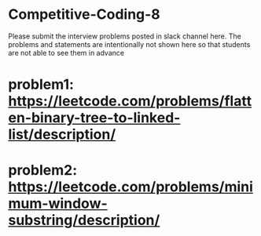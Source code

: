 # Competitive-Coding-8

Please submit the interview problems posted in slack channel here. The problems and statements are intentionally not shown here so that students are not able to see them in advance 

# problem1: https://leetcode.com/problems/flatten-binary-tree-to-linked-list/description/

# problem2: https://leetcode.com/problems/minimum-window-substring/description/